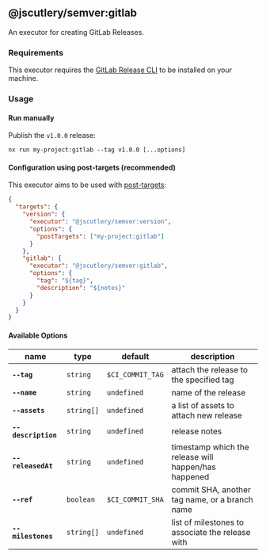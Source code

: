 ## @jscutlery/semver:gitlab

An executor for creating GitLab Releases.

### Requirements

This executor requires the [GitLab Release CLI](https://gitlab.com/gitlab-org/release-cli/) to be installed on your machine.

### Usage

#### Run manually

Publish the `v1.0.0` release:

```
nx run my-project:gitlab --tag v1.0.0 [...options]
```

#### Configuration using post-targets (recommended)

This executor aims to be used with [post-targets](https://github.com/jscutlery/semver#post-targets):

```json
{
  "targets": {
    "version": {
      "executor": "@jscutlery/semver:version",
      "options": {
        "postTargets": ["my-project:gitlab"]
      }
    },
    "gitlab": {
      "executor": "@jscutlery/semver:gitlab",
      "options": {
        "tag": "${tag}",
        "description": "${notes}"
      }
    }
  }
}
```

#### Available Options

| name                | type       | default          | description                                          |
| ------------------- | ---------- | ---------------- | ---------------------------------------------------- |
| **`--tag`**         | `string`   | `$CI_COMMIT_TAG` | attach the release to the specified tag              |
| **`--name`**        | `string`   | `undefined`      | name of the release                                  |
| **`--assets`**      | `string[]` | `undefined`      | a list of assets to attach new release               |
| **`--description`** | `string`   | `undefined`      | release notes                                        |
| **`--releasedAt`**  | `string`   | `undefined`      | timestamp which the release will happen/has happened |
| **`--ref`**         | `boolean`  | `$CI_COMMIT_SHA` | commit SHA, another tag name, or a branch name       |
| **`--milestones`**  | `string[]` | `undefined`      | list of milestones to associate the release with     |
